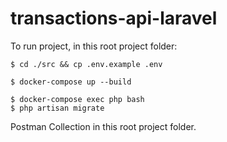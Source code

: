 # transactions-api-laravel

To run project, in this root project folder:

` $ cd ./src && cp .env.example .env
`

` $ docker-compose up --build
`

```` 
$ docker-compose exec php bash
$ php artisan migrate
````

Postman Collection in this root project folder. 